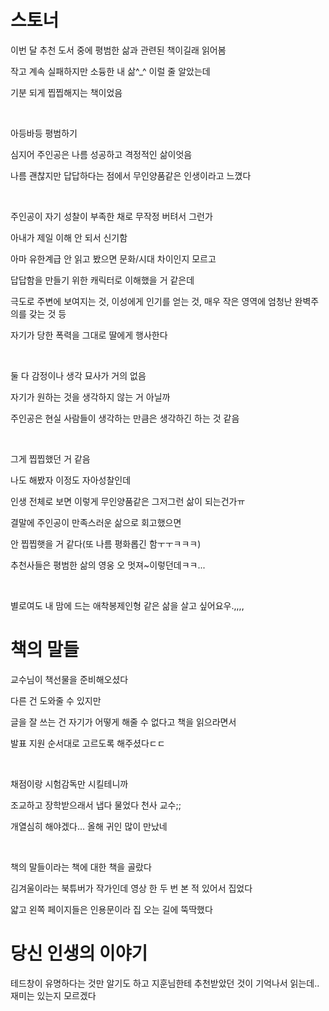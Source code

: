 # 스토너 
이번 달 추천 도서 중에 평범한 삶과 관련된 책이길래 읽어봄

작고 계속 실패하지만 소듕한 내 삶^_^ 이럴 줄 알았는데

기분 되게 찝찝해지는 책이었음

​

아등바등 평범하기

심지어 주인공은 나름 성공하고 격정적인 삶이엇음

나름 괜찮지만 답답하다는 점에서 무인양품같은 인생이라고 느꼈다

​

주인공이 자기 성찰이 부족한 채로 무작정 버텨서 그런가

아내가 제일 이해 안 되서 신기함

아마 유한계급 안 읽고 봤으면 문화/시대 차이인지 모르고 

답답함을 만들기 위한 캐릭터로 이해했을 거 같은데

극도로 주변에 보여지는 것, 이성에게 인기를 얻는 것, 매우 작은 영역에 엄청난 완벽주의를 갖는 것 등

자기가 당한 폭력을 그대로 딸에게 행사한다

​

둘 다 감정이나 생각 묘사가 거의 없음

자기가 원하는 것을 생각하지 않는 거 아닐까

주인공은 현실 사람들이 생각하는 만큼은 생각하긴 하는 것 같음

​

그게 찝찝했던 거 같음 

나도 해봤자 이정도 자아성찰인데 

인생 전체로 보면 이렇게 무인양품같은 그저그런 삶이 되는건가ㅠ

결말에 주인공이 만족스러운 삶으로 회고했으면 

안 찝찝햇을 거 같다(또 나름 평화롭긴 함ㅜㅜㅋㅋㅋ)

추천사들은 평범한 삶의 영웅 오 멋져~이렇던데ㅋㅋ...

​

별로여도 내 맘에 드는 애착봉제인형 같은 삶을 살고 싶어요우.,,,,

# 책의 말들
교수님이 책선물을 준비해오셨다

다른 건 도와줄 수 있지만

글을 잘 쓰는 건 자기가 어떻게 해줄 수 없다고 책을 읽으라면서

발표 지원 순서대로  고르도록 해주셨다ㄷㄷ

​

채점이랑 시험감독만 시킬테니까 

조교하고 장학받으래서 냅다 물었다 천사 교수;; 

개열심히 해야겠다... 올해 귀인 많이 만났네

​

책의 말들이라는 책에 대한 책을 골랐다

김겨울이라는 북튜버가 작가인데 영상 한 두 번 본 적 있어서 집었다

얇고 왼쪽 페이지들은 인용문이라 집 오는 길에 뚝딱했다

# 당신 인생의 이야기
테드창이 유명하다는 것만 알기도 하고 지훈님한테 추천받았던 것이 기억나서 읽는데.. 재미는 있는지 모르겠다 
